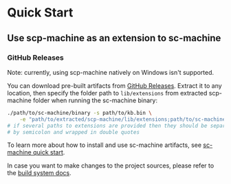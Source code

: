 # Quick Start

## Use scp-machine as an extension to sc-machine

### GitHub Releases

Note: currently, using scp-machine natively on Windows isn't supported.

You can download pre-built artifacts from [GitHub Releases](https://github.com/ostis-ai/scp-machine/releases). Extract it to any location, then specify the folder path to `lib/extensions` from extracted scp-machine folder when running the sc-machine binary:

```sh
./path/to/sc-machine/binary -s path/to/kb.bin \
    -e "path/to/extracted/scp-machine/lib/extensions;path/to/sc-machine/lib/extensions"
# if several paths to extensions are provided then they should be separated 
# by semicolon and wrapped in double quotes
```

To learn more about how to install and use sc-machine artifacts, see [sc-machine quick start](https://ostis-ai.github.io/sc-machine/quick_start/).

In case you want to make changes to the project sources, please refer to the [build system docs](build/build_system.md).
